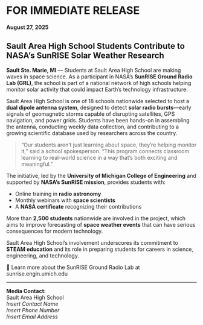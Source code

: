 # FOR IMMEDIATE RELEASE  
**August 27, 2025**

## Sault Area High School Students Contribute to NASA’s SunRISE Solar Weather Research

**Sault Ste. Marie, MI** — Students at Sault Area High School are making waves in space science. As a participant in NASA’s **SunRISE Ground Radio Lab (GRL)**, the school is part of a national network of high schools helping monitor solar activity that could impact Earth’s technology infrastructure.

Sault Area High School is one of 18 schools nationwide selected to host a **dual dipole antenna system**, designed to detect **solar radio bursts**—early signals of geomagnetic storms capable of disrupting satellites, GPS navigation, and power grids. Students have been hands-on in assembling the antenna, conducting weekly data collection, and contributing to a growing scientific database used by researchers across the country.

> “Our students aren’t just learning about space, they’re helping monitor it,” said a school spokesperson. “This program connects classroom learning to real-world science in a way that’s both exciting and meaningful.”

The initiative, led by the **University of Michigan College of Engineering** and supported by **NASA’s SunRISE mission**, provides students with:
- Online training in **radio astronomy**
- Monthly webinars with **space scientists**
- A **NASA certificate** recognizing their contributions

More than **2,500 students** nationwide are involved in the project, which aims to improve forecasting of **space weather events** that can have serious consequences for modern technology.

Sault Area High School’s involvement underscores its commitment to **STEAM education** and its role in preparing students for careers in science, engineering, and technology.

🔗 Learn more about the SunRISE Ground Radio Lab at sunrise.engin.umich.edu

---

**Media Contact:**  
Sault Area High School  
*Insert Contact Name*  
*Insert Phone Number*  
*Insert Email Address*
